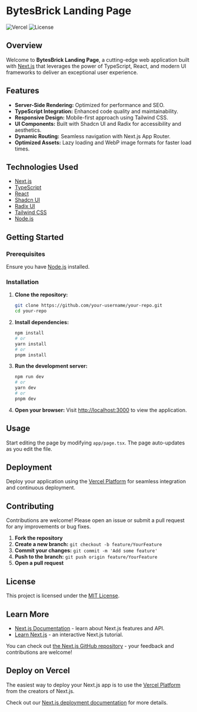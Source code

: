 # BytesBrick Landing Page

![Vercel](https://img.shields.io/badge/Vercel-Deploy-blue)
![License](https://img.shields.io/badge/License-MIT-green)

## Overview

Welcome to **BytesBrick Landing Page**, a cutting-edge web application built with [Next.js](https://nextjs.org) that leverages the power of TypeScript, React, and modern UI frameworks to deliver an exceptional user experience.

## Features

- **Server-Side Rendering:** Optimized for performance and SEO.
- **TypeScript Integration:** Enhanced code quality and maintainability.
- **Responsive Design:** Mobile-first approach using Tailwind CSS.
- **UI Components:** Built with Shadcn UI and Radix for accessibility and aesthetics.
- **Dynamic Routing:** Seamless navigation with Next.js App Router.
- **Optimized Assets:** Lazy loading and WebP image formats for faster load times.

## Technologies Used

- [Next.js](https://nextjs.org)
- [TypeScript](https://www.typescriptlang.org)
- [React](https://reactjs.org)
- [Shadcn UI](https://shadcn.com)
- [Radix UI](https://radix-ui.com)
- [Tailwind CSS](https://tailwindcss.com)
- [Node.js](https://nodejs.org)

## Getting Started

### Prerequisites

Ensure you have [Node.js](https://nodejs.org) installed.

### Installation

1. **Clone the repository:**
    ```bash
    git clone https://github.com/your-username/your-repo.git
    cd your-repo
    ```

2. **Install dependencies:**
    ```bash
    npm install
    # or
    yarn install
    # or
    pnpm install
    ```

3. **Run the development server:**
    ```bash
    npm run dev
    # or
    yarn dev
    # or
    pnpm dev
    ```

4. **Open your browser:**
    Visit [http://localhost:3000](http://localhost:3000) to view the application.

## Usage

Start editing the page by modifying `app/page.tsx`. The page auto-updates as you edit the file.

## Deployment

Deploy your application using the [Vercel Platform](https://vercel.com) for seamless integration and continuous deployment.

## Contributing

Contributions are welcome! Please open an issue or submit a pull request for any improvements or bug fixes.

1. **Fork the repository**
2. **Create a new branch:** `git checkout -b feature/YourFeature`
3. **Commit your changes:** `git commit -m 'Add some feature'`
4. **Push to the branch:** `git push origin feature/YourFeature`
5. **Open a pull request**

## License

This project is licensed under the [MIT License](LICENSE).

## Learn More

- [Next.js Documentation](https://nextjs.org/docs) - learn about Next.js features and API.
- [Learn Next.js](https://nextjs.org/learn) - an interactive Next.js tutorial.

You can check out [the Next.js GitHub repository](https://github.com/vercel/next.js) - your feedback and contributions are welcome!

## Deploy on Vercel

The easiest way to deploy your Next.js app is to use the [Vercel Platform](https://vercel.com/new?utm_medium=default-template&filter=next.js&utm_source=create-next-app&utm_campaign=create-next-app-readme) from the creators of Next.js.

Check out our [Next.js deployment documentation](https://nextjs.org/docs/app/building-your-application/deploying) for more details.
